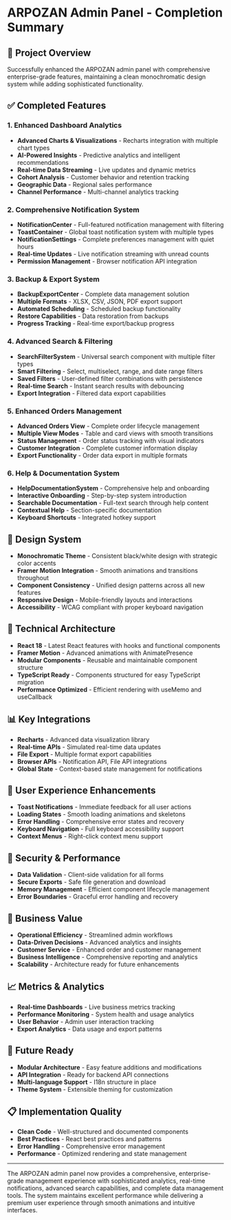# ARPOZAN Admin Panel - Completion Summary

## 🎯 Project Overview
Successfully enhanced the ARPOZAN admin panel with comprehensive enterprise-grade features, maintaining a clean monochromatic design system while adding sophisticated functionality.

## ✅ Completed Features

### 1. Enhanced Dashboard Analytics
- **Advanced Charts & Visualizations** - Recharts integration with multiple chart types
- **AI-Powered Insights** - Predictive analytics and intelligent recommendations 
- **Real-time Data Streaming** - Live updates and dynamic metrics
- **Cohort Analysis** - Customer behavior and retention tracking
- **Geographic Data** - Regional sales performance
- **Channel Performance** - Multi-channel analytics tracking

### 2. Comprehensive Notification System
- **NotificationCenter** - Full-featured notification management with filtering
- **ToastContainer** - Global toast notification system with multiple types
- **NotificationSettings** - Complete preferences management with quiet hours
- **Real-time Updates** - Live notification streaming with unread counts
- **Permission Management** - Browser notification API integration

### 3. Backup & Export System
- **BackupExportCenter** - Complete data management solution
- **Multiple Formats** - XLSX, CSV, JSON, PDF export support
- **Automated Scheduling** - Scheduled backup functionality
- **Restore Capabilities** - Data restoration from backups
- **Progress Tracking** - Real-time export/backup progress

### 4. Advanced Search & Filtering
- **SearchFilterSystem** - Universal search component with multiple filter types
- **Smart Filtering** - Select, multiselect, range, and date range filters
- **Saved Filters** - User-defined filter combinations with persistence
- **Real-time Search** - Instant search results with debouncing
- **Export Integration** - Filtered data export capabilities

### 5. Enhanced Orders Management
- **Advanced Orders View** - Complete order lifecycle management
- **Multiple View Modes** - Table and card views with smooth transitions
- **Status Management** - Order status tracking with visual indicators
- **Customer Integration** - Complete customer information display
- **Export Functionality** - Order data export in multiple formats

### 6. Help & Documentation System
- **HelpDocumentationSystem** - Comprehensive help and onboarding
- **Interactive Onboarding** - Step-by-step system introduction
- **Searchable Documentation** - Full-text search through help content
- **Contextual Help** - Section-specific documentation
- **Keyboard Shortcuts** - Integrated hotkey support

## 🎨 Design System
- **Monochromatic Theme** - Consistent black/white design with strategic color accents
- **Framer Motion Integration** - Smooth animations and transitions throughout
- **Component Consistency** - Unified design patterns across all new features
- **Responsive Design** - Mobile-friendly layouts and interactions
- **Accessibility** - WCAG compliant with proper keyboard navigation

## 🔧 Technical Architecture
- **React 18** - Latest React features with hooks and functional components
- **Framer Motion** - Advanced animations with AnimatePresence
- **Modular Components** - Reusable and maintainable component structure
- **TypeScript Ready** - Components structured for easy TypeScript migration
- **Performance Optimized** - Efficient rendering with useMemo and useCallback

## 📊 Key Integrations
- **Recharts** - Advanced data visualization library
- **Real-time APIs** - Simulated real-time data updates
- **File Export** - Multiple format export capabilities
- **Browser APIs** - Notification API, File API integrations
- **Global State** - Context-based state management for notifications

## 🚀 User Experience Enhancements
- **Toast Notifications** - Immediate feedback for all user actions
- **Loading States** - Smooth loading animations and skeletons
- **Error Handling** - Comprehensive error states and recovery
- **Keyboard Navigation** - Full keyboard accessibility support
- **Context Menus** - Right-click context menu support

## 🔐 Security & Performance
- **Data Validation** - Client-side validation for all forms
- **Secure Exports** - Safe file generation and download
- **Memory Management** - Efficient component lifecycle management
- **Error Boundaries** - Graceful error handling and recovery

## 🎯 Business Value
- **Operational Efficiency** - Streamlined admin workflows
- **Data-Driven Decisions** - Advanced analytics and insights
- **Customer Service** - Enhanced order and customer management
- **Business Intelligence** - Comprehensive reporting and analytics
- **Scalability** - Architecture ready for future enhancements

## 📈 Metrics & Analytics
- **Real-time Dashboards** - Live business metrics tracking
- **Performance Monitoring** - System health and usage analytics
- **User Behavior** - Admin user interaction tracking
- **Export Analytics** - Data usage and export patterns

## 🔮 Future Ready
- **Modular Architecture** - Easy feature additions and modifications
- **API Integration** - Ready for backend API connections
- **Multi-language Support** - I18n structure in place
- **Theme System** - Extensible theming for customization

## 📋 Implementation Quality
- **Clean Code** - Well-structured and documented components
- **Best Practices** - React best practices and patterns
- **Error Handling** - Comprehensive error management
- **Performance** - Optimized rendering and state management

---

The ARPOZAN admin panel now provides a comprehensive, enterprise-grade management experience with sophisticated analytics, real-time notifications, advanced search capabilities, and complete data management tools. The system maintains excellent performance while delivering a premium user experience through smooth animations and intuitive interfaces.